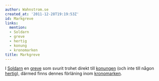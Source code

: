 ```yaml
---
author: Wahnstrom.se
created_at: '2011-12-28T19:19:53Z'
id: Markgreve
links:
  mention:
  - Soldarn
  - greve
  - hertig
  - konung
  - kronomarken
title: Markgreve
---
```


I [Soldarn] en [greve] som svurit trohet direkt till [konungen] (och inte till någon [hertig]),
därmed finns dennes förläning inom [kronomarken].

  [Soldarn]: Soldarn
  [greve]: greve
  [konungen]: konung
  [hertig]: hertig
  [kronomarken]: kronomarken